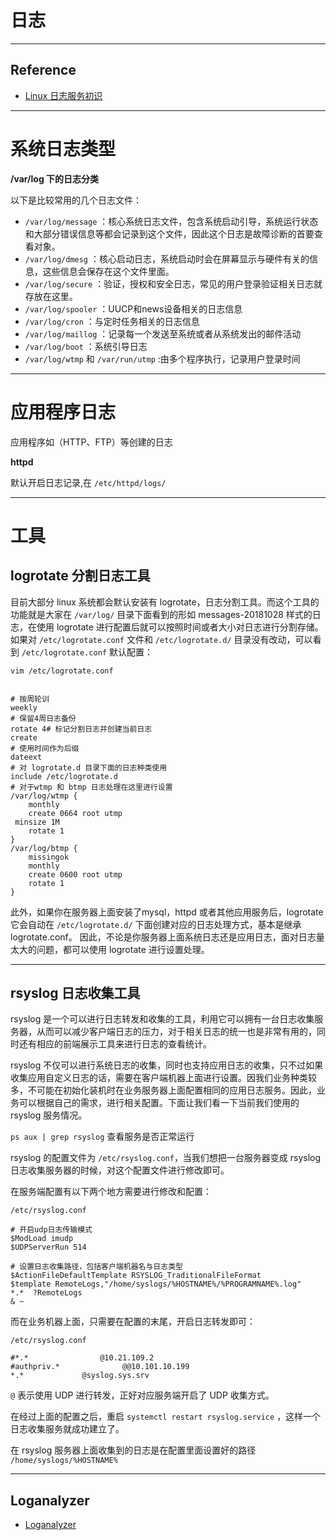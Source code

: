 # 日志

---

## Reference
- [Linux 日志服务初识](https://toutiao.io/posts/0r1boo/preview)

---

# 系统日志类型

**/var/log 下的日志分类**

以下是比较常用的几个日志文件：
- `/var/log/message` ：核心系统日志文件，包含系统启动引导，系统运行状态和大部分错误信息等都会记录到这个文件，因此这个日志是故障诊断的首要查看对象。
- `/var/log/dmesg` ：核心启动日志，系统启动时会在屏幕显示与硬件有关的信息，这些信息会保存在这个文件里面。
- `/var/log/secure` ：验证，授权和安全日志，常见的用户登录验证相关日志就存放在这里。
- `/var/log/spooler` ：UUCP和news设备相关的日志信息
- `/var/log/cron` ：与定时任务相关的日志信息
- `/var/log/maillog` ：记录每一个发送至系统或者从系统发出的邮件活动
- `/var/log/boot` ：系统引导日志
- `/var/log/wtmp` 和 `/var/run/utmp` :由多个程序执行，记录用户登录时间

---

# 应用程序日志

应用程序如（HTTP、FTP）等创建的日志

**httpd**

默认开启日志记录,在 `/etc/httpd/logs/`

---

# 工具
## logrotate 分割日志工具

目前大部分 linux 系统都会默认安装有 logrotate，日志分割工具。而这个工具的功能就是大家在 `/var/log/` 目录下面看到的形如 messages-20181028 样式的日志，在使用 logrotate 进行配置后就可以按照时间或者大小对日志进行分割存储。如果对 `/etc/logrotate.conf` 文件和 `/etc/logrotate.d/` 目录没有改动，可以看到 `/etc/logrotate.conf` 默认配置：
```
vim /etc/logrotate.conf


# 按周轮训
weekly
# 保留4周日志备份
rotate 4# 标记分割日志并创建当前日志
create
# 使用时间作为后缀
dateext
# 对 logrotate.d 目录下面的日志种类使用
include /etc/logrotate.d
# 对于wtmp 和 btmp 日志处理在这里进行设置
/var/log/wtmp {
    monthly
    create 0664 root utmp
 minsize 1M
    rotate 1
}
/var/log/btmp {
    missingok
    monthly
    create 0600 root utmp
    rotate 1
}
```

 此外，如果你在服务器上面安装了mysql，httpd 或者其他应用服务后，logrotate 它会自动在 `/etc/logrotate.d/` 下面创建对应的日志处理方式，基本是继承 logrotate.conf。 因此，不论是你服务器上面系统日志还是应用日志，面对日志量太大的问题，都可以使用 logrotate 进行设置处理。

---

## rsyslog 日志收集工具

 rsyslog 是一个可以进行日志转发和收集的工具，利用它可以拥有一台日志收集服务器，从而可以减少客户端日志的压力，对于相关日志的统一也是非常有用的，同时还有相应的前端展示工具来进行日志的查看统计。

rsyslog 不仅可以进行系统日志的收集，同时也支持应用日志的收集，只不过如果收集应用自定义日志的话，需要在客户端机器上面进行设置。因我们业务种类较多，不可能在初始化装机时在业务服务器上面配置相同的应用日志服务。因此，业务可以根据自己的需求，进行相关配置。下面让我们看一下当前我们使用的 rsyslog 服务情况。

`ps aux | grep rsyslog` 查看服务是否正常运行

rsyslog 的配置文件为 `/etc/rsyslog.conf`，当我们想把一台服务器变成 rsyslog 日志收集服务器的时候，对这个配置文件进行修改即可。

在服务端配置有以下两个地方需要进行修改和配置：
```
/etc/rsyslog.conf

# 开启udp日志传输模式
$ModLoad imudp
$UDPServerRun 514

# 设置日志收集路径，包括客户端机器名与日志类型
$ActionFileDefaultTemplate RSYSLOG_TraditionalFileFormat
$template RemoteLogs,"/home/syslogs/%HOSTNAME%/%PROGRAMNAME%.log"
*.*  ?RemoteLogs
& ~
```

而在业务机器上面，只需要在配置的末尾，开启日志转发即可：
```
/etc/rsyslog.conf

#*.*                @10.21.109.2
#authpriv.*              @@10.101.10.199
*.*             @syslog.sys.srv
```

`@` 表示使用 UDP 进行转发，正好对应服务端开启了 UDP 收集方式。

在经过上面的配置之后，重启 `systemctl restart rsyslog.service` ，这样一个日志收集服务就成功建立了。

在 rsyslog 服务器上面收集到的日志是在配置里面设置好的路径 `/home/syslogs/%HOSTNAME%`

---

## Loganalyzer

- [Loganalyzer](../Power-Linux.md#Loganalyzer)

